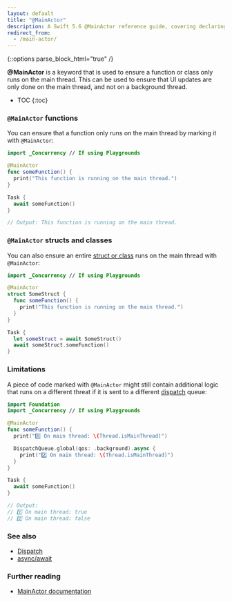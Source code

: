 ```yaml
---
layout: default
title: "@MainActor"
description: A Swift 5.6 @MainActor reference guide, covering declaring async functions, calling them with await, performing parallel work, using async/await with URLSession, and more.
redirect_from:
  - /main-actor/
---
```

{::options parse_block_html="true" /}

**@MainActor** is a keyword that is used to ensure a function or class only runs on the main thread. This can be used to ensure that UI updates are only done on the main thread, and not on a background thread.

* TOC
{:toc}

### `@MainActor` functions

You can ensure that a function only runs on the main thread by marking it with `@MainActor`:

```swift
import _Concurrency // If using Playgrounds

@MainActor
func someFunction() {
  print("This function is running on the main thread.")
}

Task {
  await someFunction()
}

// Output: This function is running on the main thread.
```

### `@MainActor` structs and classes

You can also ensure an entire [struct or class](/structs-and-classes) runs on the main thread with `@MainActor`:

```swift
import _Concurrency // If using Playgrounds

@MainActor
struct SomeStruct {
  func someFunction() {
    print("This function is running on the main thread.")
  }
}

Task {
  let someStruct = await SomeStruct()
  await someStruct.someFunction()
}
```

### Limitations

A piece of code marked with `@MainActor` might still contain additional logic that runs on a different threat if it is sent to a different [dispatch](/dispatch) queue:

```swift
import Foundation
import _Concurrency // If using Playgrounds

@MainActor
func someFunction() {
  print("1️⃣ On main thread: \(Thread.isMainThread)")

  DispatchQueue.global(qos: .background).async {
    print("2️⃣ On main thread: \(Thread.isMainThread)")
  }
}

Task {
  await someFunction()
}

// Output:
// 1️⃣ On main thread: true
// 2️⃣ On main thread: false
```

### See also

* [Dispatch](/dispatch)
* [async/await](/async-await)

### Further reading

* [MainActor documentation](https://developer.apple.com/documentation/swift/mainactor)
